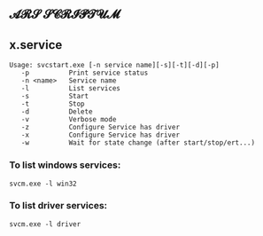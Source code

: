 𝓐𝓡𝓢 𝓢𝓒𝓡𝓘𝓟𝓣𝓤𝓜
-------------------------------------

## x.service

	Usage: svcstart.exe [-n service name][-s][-t][-d][-p]
	   -p          Print service status
	   -n <name>   Service name
	   -l          List services
	   -s          Start
	   -t          Stop
	   -d          Delete
	   -v          Verbose mode
	   -z          Configure Service has driver
	   -x          Configure Service has driver
	   -w          Wait for state change (after start/stop/ert...)

### To list windows services:
    svcm.exe -l win32

### To list driver services:
    svcm.exe -l driver